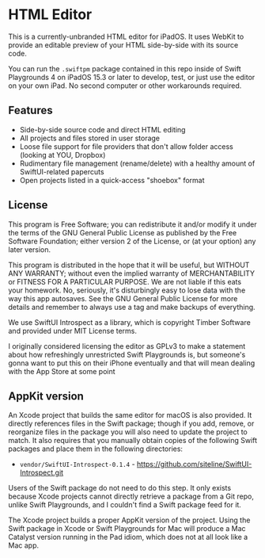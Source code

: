 # HTML Editor

This is a currently-unbranded HTML editor for iPadOS. It uses WebKit to provide an editable preview of your HTML side-by-side with its source code.

You can run the `.swiftpm` package contained in this repo inside of Swift Playgrounds 4 on iPadOS 15.3 or later to develop, test, or just use the editor on your own iPad. No second computer or other workarounds required.

## Features

 * Side-by-side source code and direct HTML editing
 * All projects and files stored in user storage
 * Loose file support for file providers that don't allow folder access (looking at YOU, Dropbox)
 * Rudimentary file management (rename/delete) with a healthy amount of SwiftUI-related papercuts
 * Open projects listed in a quick-access "shoebox" format

## License

This program is Free Software; you can redistribute it and/or modify it under the terms of the GNU General Public License as published by the Free Software Foundation; either version 2 of the License, or (at your option) any later version.

This program is distributed in the hope that it will be useful, but WITHOUT ANY WARRANTY; without even the implied warranty of MERCHANTABILITY or FITNESS FOR A PARTICULAR PURPOSE. We are not liable if this eats your homework. No, seriously, it's disturbingly easy to lose data with the way this app autosaves. See the GNU General Public License for more details and remember to always use a <meta charset="utf8"> tag and make backups of everything.

We use SwiftUI Introspect as a library, which is copyright Timber Software and provided under MIT License terms.

I originally considered licensing the editor as GPLv3 to make a statement about how refreshingly unrestricted Swift Playgrounds is, but someone's gonna want to put this on their iPhone eventually and that will mean dealing with the App Store at some point

## AppKit version

An Xcode project that builds the same editor for macOS is also provided. It directly references files in the Swift package; though if you add, remove, or reorganize files in the package you will also need to update the project to match. It also requires that you manually obtain copies of the following Swift packages and place them in the following directories:

 * `vendor/SwiftUI-Introspect-0.1.4` - https://github.com/siteline/SwiftUI-Introspect.git

Users of the Swift package do not need to do this step. It only exists because Xcode projects cannot directly retrieve a package from a Git repo, unlike Swift Playgrounds, and I couldn't find a Swift package feed for it.

The Xcode project builds a proper AppKit version of the project. Using the Swift package in Xcode or Swift Playgrounds for Mac will produce a Mac Catalyst version running in the Pad idiom, which does not at all look like a Mac app.